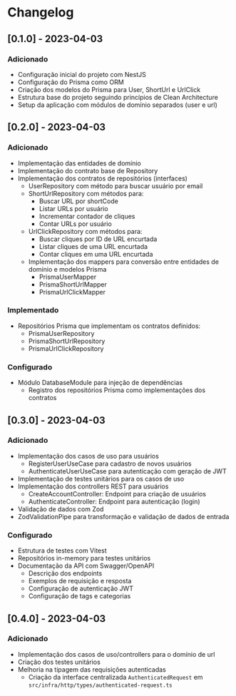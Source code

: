 # Changelog

## [0.1.0] - 2023-04-03

### Adicionado

- Configuração inicial do projeto com NestJS
- Configuração do Prisma como ORM
- Criação dos modelos do Prisma para User, ShortUrl e UrlClick
- Estrutura base do projeto seguindo princípios de Clean Architecture
- Setup da aplicação com módulos de domínio separados (user e url)

## [0.2.0] - 2023-04-03

### Adicionado

- Implementação das entidades de domínio
- Implementação do contrato base de Repository
- Implementação dos contratos de repositórios (interfaces)
  - UserRepository com método para buscar usuário por email
  - ShortUrlRepository com métodos para:
    - Buscar URL por shortCode
    - Listar URLs por usuário
    - Incrementar contador de cliques
    - Contar URLs por usuário
  - UrlClickRepository com métodos para:
    - Buscar cliques por ID de URL encurtada
    - Listar cliques de uma URL encurtada
    - Contar cliques em uma URL encurtada
  - Implementação dos mappers para conversão entre entidades de domínio e modelos Prisma
    - PrismaUserMapper
    - PrismaShortUrlMapper
    - PrismaUrlClickMapper

### Implementado

- Repositórios Prisma que implementam os contratos definidos:
  - PrismaUserRepository
  - PrismaShortUrlRepository
  - PrismaUrlClickRepository

### Configurado

- Módulo DatabaseModule para injeção de dependências
  - Registro dos repositórios Prisma como implementações dos contratos

## [0.3.0] - 2023-04-03

### Adicionado

- Implementação dos casos de uso para usuários
  - RegisterUserUseCase para cadastro de novos usuários
  - AuthenticateUserUseCase para autenticação com geração de JWT
- Implementação de testes unitários para os casos de uso
- Implementação dos controllers REST para usuários
  - CreateAccountController: Endpoint para criação de usuários
  - AuthenticateController: Endpoint para autenticação (login)
- Validação de dados com Zod
- ZodValidationPipe para transformação e validação de dados de entrada

### Configurado

- Estrutura de testes com Vitest
- Repositórios in-memory para testes unitários
- Documentação da API com Swagger/OpenAPI
  - Descrição dos endpoints
  - Exemplos de requisição e resposta
  - Configuração de autenticação JWT
  - Configuração de tags e categorias

## [0.4.0] - 2023-04-03

### Adicionado

- Implementação dos casos de uso/controllers para o domínio de url
- Criação dos testes unitários
- Melhoria na tipagem das requisições autenticadas
  - Criação da interface centralizada `AuthenticatedRequest` em `src/infra/http/types/authenticated-request.ts`
